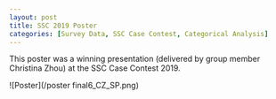 ```yaml
---
layout: post
title: SSC 2019 Poster
categories: [Survey Data, SSC Case Contest, Categorical Analysis]
---
```


This poster was a winning presentation (delivered by group member Christina Zhou) at the SSC Case Contest 2019.

![Poster](/poster final6_CZ_SP.png)
